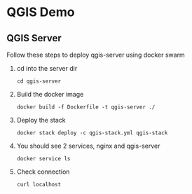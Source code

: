 # QGIS Demo

## QGIS Server

Follow these steps to deploy qgis-server using docker swarm 

1. cd into the server dir

    ```
    cd qgis-server
    ```

2. Build the docker image
    ```
    docker build -f Dockerfile -t qgis-server ./
    ```

3. Deploy the stack
    ```
    docker stack deploy -c qgis-stack.yml qgis-stack
    ```

4. You should see 2 services, nginx and qgis-server
    ```
    docker service ls
    ```

5. Check connection

    ```
    curl localhost
    ```